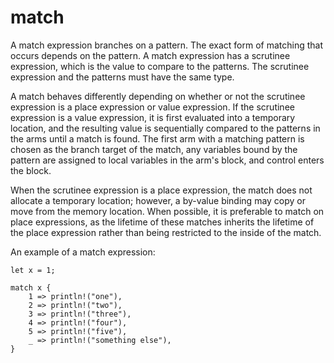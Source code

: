 # match

A match expression branches on a pattern. The exact form of matching that occurs depends on the pattern. A match expression has a scrutinee expression, which is the value to compare to the patterns. The scrutinee expression and the patterns must have the same type.

A match behaves differently depending on whether or not the scrutinee expression is a place expression or value expression. If the scrutinee expression is a value expression, it is first evaluated into a temporary location, and the resulting value is sequentially compared to the patterns in the arms until a match is found. The first arm with a matching pattern is chosen as the branch target of the match, any variables bound by the pattern are assigned to local variables in the arm's block, and control enters the block.

When the scrutinee expression is a place expression, the match does not allocate a temporary location; however, a by-value binding may copy or move from the memory location. When possible, it is preferable to match on place expressions, as the lifetime of these matches inherits the lifetime of the place expression rather than being restricted to the inside of the match.

An example of a match expression:

```rust,editable
let x = 1;

match x {
    1 => println!("one"),
    2 => println!("two"),
    3 => println!("three"),
    4 => println!("four"),
    5 => println!("five"),
    _ => println!("something else"),
}
